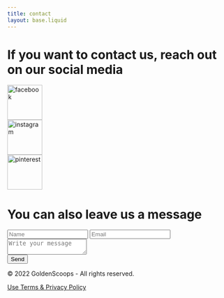 ```yaml
---
title: contact
layout: base.liquid
---
```


<div class="contact">
    <div class="top">
        <div>
            <h1>If you want to contact us, reach out on our social media</h1>
            <div class="social">
                <div class="img-container">
                    <img src="../img/facebook.png" alt="facebook" width="80" height="80" />
                </div>
                <div class="img-container">
                    <img src="../img/instagram.png" alt="instagram" width="80" height="80" />
                </div>
                <div class="img-container pinterest">
                    <img src="../img/pinterest.png" alt="pinterest" width="80" height="80" />
                </div>
            </div>
            <h1>You can also leave us a message</h1>
            <form>
                <div>
                    <input type="text" placeholder="Name" />
                    <input type="email" placeholder="Email" />
                </div>
                <div><textarea placeholder="Write your message"></textarea></div>
                <button type="submit">Send</button>
            </form>
        </div>
    </div>
    <footer>
        <div class="container">
            <p>&copy 2022 GoldenScoops - All rights reserved.</p>
            <a href="#">Use Terms & Privacy Policy</a>
        </div>
    </footer>
</div>